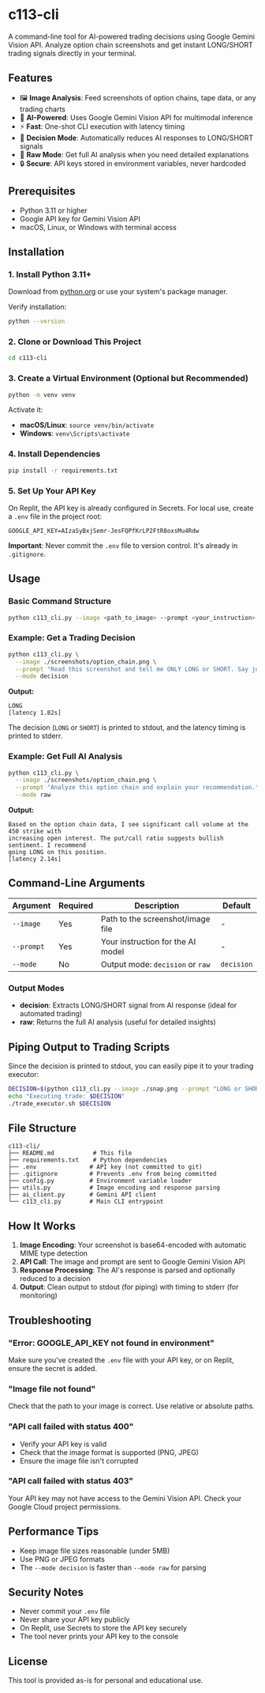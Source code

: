 # c113-cli

A command-line tool for AI-powered trading decisions using Google Gemini Vision API. Analyze option chain screenshots and get instant LONG/SHORT trading signals directly in your terminal.

## Features

- 🖼️ **Image Analysis**: Feed screenshots of option chains, tape data, or any trading charts
- 🤖 **AI-Powered**: Uses Google Gemini Vision API for multimodal inference
- ⚡ **Fast**: One-shot CLI execution with latency timing
- 🎯 **Decision Mode**: Automatically reduces AI responses to LONG/SHORT signals
- 📝 **Raw Mode**: Get full AI analysis when you need detailed explanations
- 🔒 **Secure**: API keys stored in environment variables, never hardcoded

## Prerequisites

- Python 3.11 or higher
- Google API key for Gemini Vision API
- macOS, Linux, or Windows with terminal access

## Installation

### 1. Install Python 3.11+

Download from [python.org](https://www.python.org/downloads/) or use your system's package manager.

Verify installation:
```bash
python --version
```

### 2. Clone or Download This Project

```bash
cd c113-cli
```

### 3. Create a Virtual Environment (Optional but Recommended)

```bash
python -m venv venv
```

Activate it:
- **macOS/Linux**: `source venv/bin/activate`
- **Windows**: `venv\Scripts\activate`

### 4. Install Dependencies

```bash
pip install -r requirements.txt
```

### 5. Set Up Your API Key

On Replit, the API key is already configured in Secrets. For local use, create a `.env` file in the project root:

```
GOOGLE_API_KEY=AIzaSyBxjSemr-JesFQPfKrLP2FtR8oxsMu4Rdw
```

**Important**: Never commit the `.env` file to version control. It's already in `.gitignore`.

## Usage

### Basic Command Structure

```bash
python c113_cli.py --image <path_to_image> --prompt <your_instruction> [--mode decision|raw]
```

### Example: Get a Trading Decision

```bash
python c113_cli.py \
  --image ./screenshots/option_chain.png \
  --prompt "Read this screenshot and tell me ONLY LONG or SHORT. Say just one word." \
  --mode decision
```

**Output:**
```
LONG
[latency 1.82s]
```

The decision (`LONG` or `SHORT`) is printed to stdout, and the latency timing is printed to stderr.

### Example: Get Full AI Analysis

```bash
python c113_cli.py \
  --image ./screenshots/option_chain.png \
  --prompt "Analyze this option chain and explain your recommendation." \
  --mode raw
```

**Output:**
```
Based on the option chain data, I see significant call volume at the 450 strike with 
increasing open interest. The put/call ratio suggests bullish sentiment. I recommend 
going LONG on this position.
[latency 2.14s]
```

## Command-Line Arguments

| Argument | Required | Description | Default |
|----------|----------|-------------|---------|
| `--image` | Yes | Path to the screenshot/image file | - |
| `--prompt` | Yes | Your instruction for the AI model | - |
| `--mode` | No | Output mode: `decision` or `raw` | `decision` |

### Output Modes

- **decision**: Extracts LONG/SHORT signal from AI response (ideal for automated trading)
- **raw**: Returns the full AI analysis (useful for detailed insights)

## Piping Output to Trading Scripts

Since the decision is printed to stdout, you can easily pipe it to your trading executor:

```bash
DECISION=$(python c113_cli.py --image ./snap.png --prompt "LONG or SHORT?" --mode decision)
echo "Executing trade: $DECISION"
./trade_executor.sh $DECISION
```

## File Structure

```
c113-cli/
├── README.md           # This file
├── requirements.txt    # Python dependencies
├── .env               # API key (not committed to git)
├── .gitignore         # Prevents .env from being committed
├── config.py          # Environment variable loader
├── utils.py           # Image encoding and response parsing
├── ai_client.py       # Gemini API client
└── c113_cli.py        # Main CLI entrypoint
```

## How It Works

1. **Image Encoding**: Your screenshot is base64-encoded with automatic MIME type detection
2. **API Call**: The image and prompt are sent to Google Gemini Vision API
3. **Response Processing**: The AI's response is parsed and optionally reduced to a decision
4. **Output**: Clean output to stdout (for piping) with timing to stderr (for monitoring)

## Troubleshooting

### "Error: GOOGLE_API_KEY not found in environment"

Make sure you've created the `.env` file with your API key, or on Replit, ensure the secret is added.

### "Image file not found"

Check that the path to your image is correct. Use relative or absolute paths.

### "API call failed with status 400"

- Verify your API key is valid
- Check that the image format is supported (PNG, JPEG)
- Ensure the image file isn't corrupted

### "API call failed with status 403"

Your API key may not have access to the Gemini Vision API. Check your Google Cloud project permissions.

## Performance Tips

- Keep image file sizes reasonable (under 5MB)
- Use PNG or JPEG formats
- The `--mode decision` is faster than `--mode raw` for parsing

## Security Notes

- Never commit your `.env` file
- Never share your API key publicly
- On Replit, use Secrets to store the API key securely
- The tool never prints your API key to the console

## License

This tool is provided as-is for personal and educational use.
